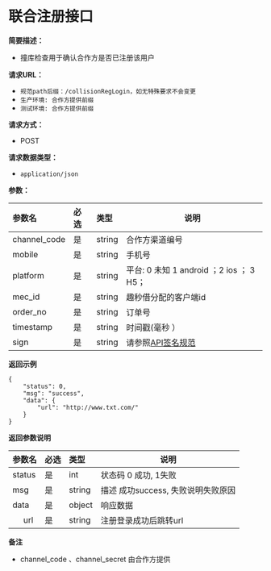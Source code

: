 # 联合注册接口

**简要描述：** 

- 撞库检查用于确认合作方是否已注册该用户

**请求URL：** 
- ` 规范path后缀：/collisionRegLogin，如无特殊要求不会变更 `
-  `生产环境: 合作方提供前缀`
-  `测试环境: 合作方提供前缀`


**请求方式：**
- POST 

**请求数据类型：** 
- `application/json`

**参数：** 

| 参数名      | 必选   | 类型     | 说明   |
| :------- | :--- | :----- | ---- |
| channel_code | 是    | string | 合作方渠道编号  |
| mobile | 是    | string | 手机号   |
| platform | 是    | string | 平台: 0 未知 1 android ；2 ios ； 3 H5；   |
| mec_id | 是    | string | 趣秒借分配的客户端id   |
| order_no     | 是    | string | 订单号   |
| timestamp     | 是    | string | 时间戳(毫秒 ）|
| sign | 是    | string | 请参照[API签名规范](/api/sign)|

 **返回示例**

``` 
{
    "status": 0,
    "msg": "success",
    "data": {
        "url": "http://www.txt.com/"
    }
}
```

 **返回参数说明** 

| 参数名   | 必选    | 类型   | 说明                   |
| :------ | :--- | :--- | -------------------- |
| status|  是 | int  | 状态码 0 成功, 1失败 |
| msg|  是 |  string  | 描述 成功success, 失败说明失败原因 |
| data|  是 | object  | 响应数据 |
| &nbsp;&nbsp;&nbsp;&nbsp;&nbsp;url|  是 | string  | 注册登录成功后跳转url |


 **备注** 

- channel_code 、channel_secret	由合作方提供
